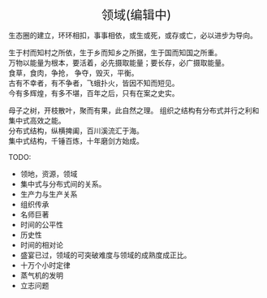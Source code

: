 <center><font size=5>领域(编辑中)</font></center>

生态圈的建立，环环相扣，事事相依，或生或死，或存或亡，必以进步为导向。<br/>

生于村而知村之所依，生于乡而知乡之所据，生于国而知国之所重。<br/>
万物以能量为根本，要活着，必先摄取能量；要长存，必广摄取能量。<br/>
食草，食肉，争抢， 争夺，毁灭，平衡。<br/>
古有不幸者，有不争者，飞蛾扑火，皆因不知而短见。<br/>
今有多辉煌，有多不堪，百年之后，只有在案之史实。<br/>

母子之树，开枝散叶，聚而有果，此自然之理。
组织之结构有分布式并行之利和集中式高效之能。<br/>
分布式结构，纵横捭阖，百川溪流汇于海。<br/>
集中式结构，千锤百炼，十年磨剑方始成。<br/>


TODO: 
* 领地，资源，领域
* 集中式与分布式间的关系。
* 生产力与生产关系
* 组织传承
* 名师巨著
* 时间的公平性
* 历史性
* 时间的相对论
* 盛宴已过，领域的可突破难度与领域的成熟度成正比。
* 十万个小时定律
* 蒸气机的发明
* 立志问题

